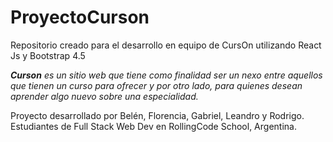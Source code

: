 # ProyectoCurson
Repositorio creado para el desarrollo en equipo de CursOn utilizando React Js y Bootstrap 4.5

***Curson** es un sitio web que tiene como finalidad ser un nexo entre aquellos que tienen un curso para ofrecer y por otro lado, para quienes desean aprender algo nuevo sobre una especialidad.*

Proyecto desarrollado por Belén, Florencia, Gabriel, Leandro y Rodrigo. Estudiantes de Full Stack Web Dev en RollingCode School, Argentina.

